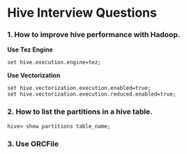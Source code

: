 # Hive Interview Questions
### 1. How to improve hive performance with Hadoop.
**Use Tez Engine**

```set hive.execution.engine=tez;```

**Use Vectorization**

```
set hive.vectorization.execution.enabled=true;
set hive.vectorization.execution.reduced.enabled=true;
```

### 2. How to list the partitions in a hive table.
```
hive> show partitions table_name;
```

### 3. Use ORCFile

